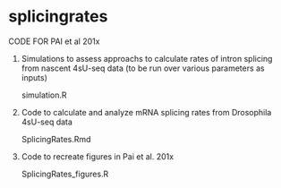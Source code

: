 # splicingrates

CODE FOR PAI et al 201x

1) Simulations to assess approachs to calculate rates of intron splicing from nascent 4sU-seq data (to be run over various parameters as inputs)

     simulation.R

2) Code to calculate and analyze mRNA splicing rates from Drosophila 4sU-seq data
     
     SplicingRates.Rmd

3) Code to recreate figures in Pai et al. 201x
     
     SplicingRates_figures.R
